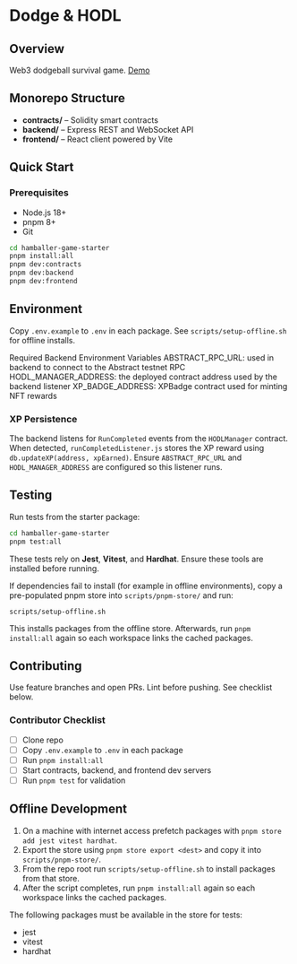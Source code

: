 # Dodge & HODL

## Overview
Web3 dodgeball survival game. [Demo](https://hamballers.xyz)

## Monorepo Structure
- **contracts/** – Solidity smart contracts
- **backend/** – Express REST and WebSocket API
- **frontend/** – React client powered by Vite

## Quick Start
### Prerequisites
- Node.js 18+
- pnpm 8+
- Git
```bash
cd hamballer-game-starter
pnpm install:all
pnpm dev:contracts
pnpm dev:backend
pnpm dev:frontend
```

## Environment
Copy `.env.example` to `.env` in each package. See `scripts/setup-offline.sh` for offline installs.

Required Backend Environment Variables
ABSTRACT_RPC_URL: used in backend to connect to the Abstract testnet RPC
HODL_MANAGER_ADDRESS: the deployed contract address used by the backend listener
XP_BADGE_ADDRESS: XPBadge contract used for minting NFT rewards
### XP Persistence
The backend listens for `RunCompleted` events from the `HODLManager` contract. When detected, `runCompletedListener.js` stores the XP reward using `db.updateXP(address, xpEarned)`. Ensure `ABSTRACT_RPC_URL` and `HODL_MANAGER_ADDRESS` are configured so this listener runs.


## Testing
Run tests from the starter package:
```bash
cd hamballer-game-starter
pnpm test:all
```
These tests rely on **Jest**, **Vitest**, and **Hardhat**. Ensure these tools are installed before running.

If dependencies fail to install (for example in offline environments), copy a
pre-populated pnpm store into `scripts/pnpm-store/` and run:

```
scripts/setup-offline.sh
```
This installs packages from the offline store. Afterwards, run
`pnpm install:all` again so each workspace links the cached packages.

## Contributing
Use feature branches and open PRs. Lint before pushing. See checklist below.

### Contributor Checklist
- [ ] Clone repo
- [ ] Copy `.env.example` to `.env` in each package
- [ ] Run `pnpm install:all`
- [ ] Start contracts, backend, and frontend dev servers
- [ ] Run `pnpm test` for validation

## Offline Development
1. On a machine with internet access prefetch packages with `pnpm store add jest vitest hardhat`.
2. Export the store using `pnpm store export <dest>` and copy it into `scripts/pnpm-store/`.
3. From the repo root run `scripts/setup-offline.sh` to install packages from that store.
4. After the script completes, run `pnpm install:all` again so each workspace links the cached packages.

The following packages must be available in the store for tests:
- jest
- vitest
- hardhat

